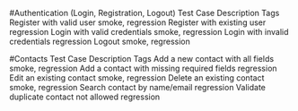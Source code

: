 #Authentication (Login, Registration, Logout)
Test Case Description	            Tags
Register with valid user	        smoke, regression
Register with existing user	        regression
Login with valid credentials	    smoke, regression
Login with invalid credentials	    regression
Logout	                            smoke, regression

#Contacts
Test Case Description	                    Tags
Add a new contact with all fields	        smoke, regression
Add a contact with missing required fields	regression
Edit an existing contact	                smoke, regression
Delete an existing contact	                smoke, regression
Search contact by name/email	            regression
Validate duplicate contact not allowed	    regression